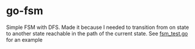 # go-fsm

Simple FSM with DFS. Made it because I needed to transition 
from on state to another state reachable in the path
of the current state. See [fsm\_test.go](fsm\_test.go) for an example
